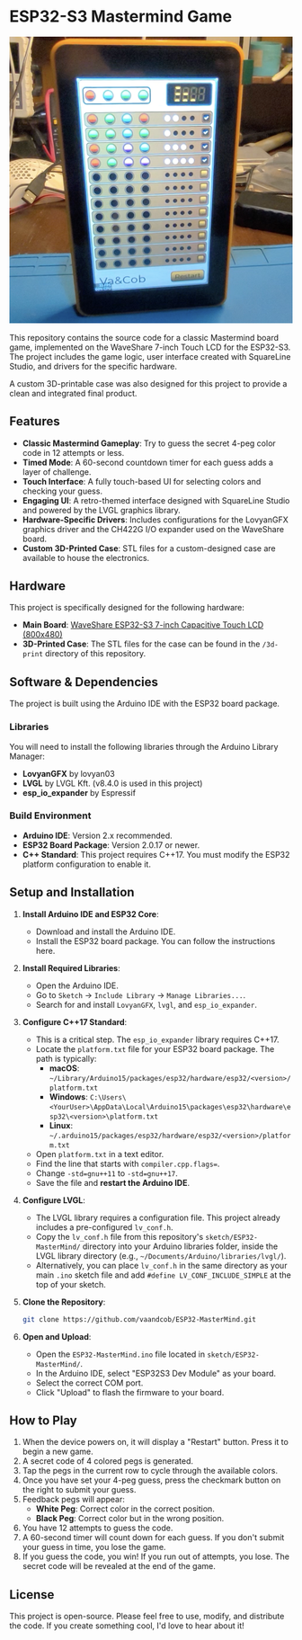# ESP32-S3 Mastermind Game
![front](/waveshare7_3D/front.png
)

This repository contains the source code for a classic Mastermind board game, implemented on the WaveShare 7-inch Touch LCD for the ESP32-S3. The project includes the game logic, user interface created with SquareLine Studio, and drivers for the specific hardware.

A custom 3D-printable case was also designed for this project to provide a clean and integrated final product.

## Features

*   **Classic Mastermind Gameplay**: Try to guess the secret 4-peg color code in 12 attempts or less.
*   **Timed Mode**: A 60-second countdown timer for each guess adds a layer of challenge.
*   **Touch Interface**: A fully touch-based UI for selecting colors and checking your guess.
*   **Engaging UI**: A retro-themed interface designed with SquareLine Studio and powered by the LVGL graphics library.
*   **Hardware-Specific Drivers**: Includes configurations for the LovyanGFX graphics driver and the CH422G I/O expander used on the WaveShare board.
*   **Custom 3D-Printed Case**: STL files for a custom-designed case are available to house the electronics.

## Hardware

This project is specifically designed for the following hardware:

*   **Main Board**: [WaveShare ESP32-S3 7-inch Capacitive Touch LCD (800x480)](https://www.waveshare.com/7inch-capacitive-touch-lcd-f.htm)
*   **3D-Printed Case**: The STL files for the case can be found in the `/3d-print` directory of this repository.

## Software & Dependencies

The project is built using the Arduino IDE with the ESP32 board package.

### Libraries

You will need to install the following libraries through the Arduino Library Manager:

*   **LovyanGFX** by lovyan03
*   **LVGL** by LVGL Kft. (v8.4.0 is used in this project)
*   **esp_io_expander** by Espressif

### Build Environment

*   **Arduino IDE**: Version 2.x recommended.
*   **ESP32 Board Package**: Version 2.0.17 or newer.
*   **C++ Standard**: This project requires C++17. You must modify the ESP32 platform configuration to enable it.

## Setup and Installation

1.  **Install Arduino IDE and ESP32 Core**:
    *   Download and install the Arduino IDE.
    *   Install the ESP32 board package. You can follow the instructions here.

2.  **Install Required Libraries**:
    *   Open the Arduino IDE.
    *   Go to `Sketch` -> `Include Library` -> `Manage Libraries...`.
    *   Search for and install `LovyanGFX`, `lvgl`, and `esp_io_expander`.

3.  **Configure C++17 Standard**:
    *   This is a critical step. The `esp_io_expander` library requires C++17.
    *   Locate the `platform.txt` file for your ESP32 board package. The path is typically:
        *   **macOS**: `~/Library/Arduino15/packages/esp32/hardware/esp32/<version>/platform.txt`
        *   **Windows**: `C:\Users\<YourUser>\AppData\Local\Arduino15\packages\esp32\hardware\esp32\<version>\platform.txt`
        *   **Linux**: `~/.arduino15/packages/esp32/hardware/esp32/<version>/platform.txt`
    *   Open `platform.txt` in a text editor.
    *   Find the line that starts with `compiler.cpp.flags=`.
    *   Change `-std=gnu++11` to `-std=gnu++17`.
    *   Save the file and **restart the Arduino IDE**.

4.  **Configure LVGL**:
    *   The LVGL library requires a configuration file. This project already includes a pre-configured `lv_conf.h`.
    *   Copy the `lv_conf.h` file from this repository's `sketch/ESP32-MasterMind/` directory into your Arduino libraries folder, inside the LVGL library directory (e.g., `~/Documents/Arduino/libraries/lvgl/`).
    *   Alternatively, you can place `lv_conf.h` in the same directory as your main `.ino` sketch file and add `#define LV_CONF_INCLUDE_SIMPLE` at the top of your sketch.

5.  **Clone the Repository**:
    ```bash
    git clone https://github.com/vaandcob/ESP32-MasterMind.git
    ```

6.  **Open and Upload**:
    *   Open the `ESP32-MasterMind.ino` file located in `sketch/ESP32-MasterMind/`.
    *   In the Arduino IDE, select "ESP32S3 Dev Module" as your board.
    *   Select the correct COM port.
    *   Click "Upload" to flash the firmware to your board.

## How to Play

1.  When the device powers on, it will display a "Restart" button. Press it to begin a new game.
2.  A secret code of 4 colored pegs is generated.
3.  Tap the pegs in the current row to cycle through the available colors.
4.  Once you have set your 4-peg guess, press the checkmark button on the right to submit your guess.
5.  Feedback pegs will appear:
    *   **White Peg**: Correct color in the correct position.
    *   **Black Peg**: Correct color but in the wrong position.
6.  You have 12 attempts to guess the code.
7.  A 60-second timer will count down for each guess. If you don't submit your guess in time, you lose the game.
8.  If you guess the code, you win! If you run out of attempts, you lose. The secret code will be revealed at the end of the game.

## License

This project is open-source. Please feel free to use, modify, and distribute the code. If you create something cool, I'd love to hear about it!